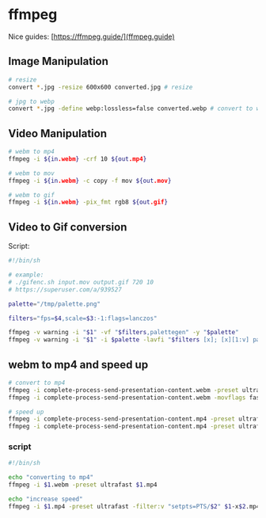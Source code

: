 # ffmpeg

Nice guides: [https://ffmpeg.guide/](ffmpeg.guide)

## Image Manipulation

```bash
# resize
convert *.jpg -resize 600x600 converted.jpg # resize

# jpg to webp
convert *.jpg -define webp:lossless=false converted.webp # convert to webp
```

## Video Manipulation

```bash
# webm to mp4
ffmpeg -i ${in.webm} -crf 10 ${out.mp4}

# webm to mov
ffmpeg -i ${in.webm} -c copy -f mov ${out.mov}

# webm to gif
ffmpeg -i ${in.webm} -pix_fmt rgb8 ${out.gif}
```

## Video to Gif conversion

Script:

```bash
#!/bin/sh

# example:
# ./gifenc.sh input.mov output.gif 720 10
# https://superuser.com/a/939527

palette="/tmp/palette.png"

filters="fps=$4,scale=$3:-1:flags=lanczos"

ffmpeg -v warning -i "$1" -vf "$filters,palettegen" -y "$palette"
ffmpeg -v warning -i "$1" -i $palette -lavfi "$filters [x]; [x][1:v] paletteuse" -y "$2"
```

## webm to mp4 and speed up

```bash
# convert to mp4
ffmpeg -i complete-process-send-presentation-content.webm -preset ultrafast complete-process-send-presentation-content.mp4
ffmpeg -i complete-process-send-presentation-content.webm -movflags faststart complete-process-send-presentation-content.mp4

# speed up
ffmpeg -i complete-process-send-presentation-content.mp4 -preset ultrafast -filter:v "setpts=0.1*PTS" complete-process-send-presentation-content-x10.mp4
ffmpeg -i complete-process-send-presentation-content.mp4 -preset ultrafast -filter:v "setpts=0.05*PTS" complete-process-send-presentation-content-x20.mp4
```

### script

```bash
#!/bin/sh

echo "converting to mp4"
ffmpeg -i $1.webm -preset ultrafast $1.mp4

echo "increase speed"
ffmpeg -i $1.mp4 -preset ultrafast -filter:v "setpts=PTS/$2" $1-x$2.mp4
```
